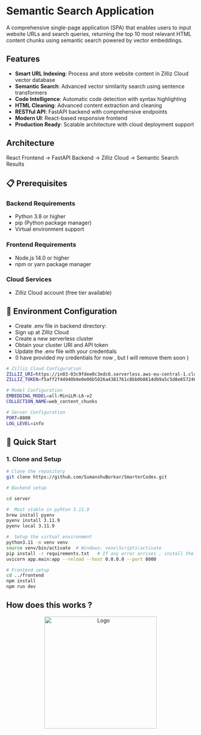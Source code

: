 
# Semantic Search Application

A comprehensive single-page application (SPA) that enables users to input website URLs and search queries, returning the top 10 most relevant HTML content chunks using semantic search powered by vector embeddings.

## Features

- **Smart URL Indexing**: Process and store website content in Zilliz Cloud vector database
- **Semantic Search**: Advanced vector similarity search using sentence transformers
- **Code Intelligence**: Automatic code detection with syntax highlighting
- **HTML Cleaning**: Advanced content extraction and cleaning
- **RESTful API**: FastAPI backend with comprehensive endpoints
- **Modern UI**: React-based responsive frontend
- **Production Ready**: Scalable architecture with cloud deployment support

## Architecture

React Frontend → FastAPI Backend → Zilliz Cloud → Semantic Search Results


## 📋 Prerequisites

### Backend Requirements
- Python 3.8 or higher
- pip (Python package manager)
- Virtual environment support

### Frontend Requirements
- Node.js 14.0 or higher
- npm or yarn package manager

### Cloud Services
- Zilliz Cloud account (free tier available)



## 🫆 Environment Configuration
- Create .env file in backend directory:
- Sign up at Zilliz Cloud
- Create a new serverless cluster
- Obtain your cluster URI and API token
- Update the .env file with your credentials
- (I have provided my credentials for now , but I will remove them soon )

```bash
# Zilliz Cloud Configuration
ZILLIZ_URI=https://in03-03c9fdee0c3edc6.serverless.aws-eu-central-1.cloud.zilliz.com
ZILLIZ_TOKEN=f5aff2f44940b8e0e06b5026a4381761c8bb0b8614db9a5c5d8e657246d8e58de5971164572fcb93e3a158f24d557a22f3ffa304

# Model Configuration
EMBEDDING_MODEL=all-MiniLM-L6-v2
COLLECTION_NAME=web_content_chunks

# Server Configuration
PORT=8000
LOG_LEVEL=info

```

## 🚀 Quick Start

### 1. Clone and Setup

```bash
# Clone the repository
git clone https://github.com/SumanshuBorkar/SmarterCodes.git

# Backend setup

cd server

#  Most stable in pyhton 3.11.9
brew install pyenv
pyenv install 3.11.9
pyenv local 3.11.9

#  Setup the virtual environment
python3.11 -m venv venv
source venv/bin/activate  # Windows: venv\Scripts\activate
pip install -r requirements.txt   # If any error arrises , install the dependencies in working_requirements.txt file. 
uvicorn app.main:app --reload --host 0.0.0.0 --port 8000

# Frontend setup
cd ../frontend
npm install
npm run dev

```
## How does this works ?

<p align="center">
  <img src="https://uml.planttext.com/plantuml/svg/dLLXRzem4FtkNt7A9ofHLkrZ9APkxQgXTIegJ9fMLP7hN8c5usIsixQh-jztYHDmW9QA3q0uxZs_UtaNJgtZnbMvOboumi1FYmQuXQY-Y5X9FqeXIwuTN9X2EzHfy_CrKl-gr6_ymiMowxlWrdsUJhfQl_7R_CVbr1G2hItygNK5LgL-zs-fbFntfYJIbxhP5y1N8fPon--unLLZKQNzFYf4Z8t7CD4fFagzw8w2yPYnPlJZJwkXOlXAdsJ9zILm6aSeAPOGDTYw6B6L8uHg1unXUZMRmmVPT3rNHiLWdQ6pNcg7vL_kiEjbh7EAy3qlOYZzPK840teThS6zHiRw7cuJtQCJMPAvN2MYKUiytpwSKCXrWnlKR_i1jbJI9LAx8X5PfPTsuF3HxSSjKAEXmHBCxp1DoIaxy0HRsD1ctpA4DOgb-9f9WSzXYcAGccwwwmIJCSCTn87v8Phr0XbGKynYcD4sOKlMn2SG6WRqU4lJh1ArxWtwSFP9ereM6WpQIhbmyfx2zU2zN7yyEO6hx_2Sqp5yWN4RQapXLwiuUWavkxokyqvqzRgGsAnu0EiLGylNhDWCkH7PknRiJuNcALmnZtrplwod3nTiw8aEsxTTARnf-6vVtRqtqjaWrro7HDDFc5YPIyLD5z4DuiEYwRsx9z4jUtlNzmHpNfIGStgSr4_E3SHsI5lzFg7s7H4Di2ID3ggnPK5P7_IvZlR4kcsBuMOq6jtkJFAkA9zBUeJnftQdB3n8bu4eKeHCBZ95BrVVobD2qV_bVm00" alt="Logo" width="300"/>
</p>
